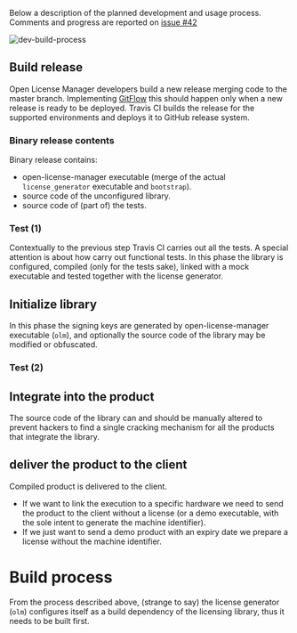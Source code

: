 Below a description of the planned development and usage process. Comments and progress are reported on [issue #42](https://github.com/open-license-manager/open-license-manager/issues/42)

![dev-build-process](https://user-images.githubusercontent.com/1121667/64474031-e5afff80-d1a0-11e9-9819-f3b7e4e2126d.png)

## Build release
Open License Manager developers build a new release merging code to the master branch. Implementing [GitFlow](https://nvie.com/posts/a-successful-git-branching-model) this should happen only when a new release is ready to be deployed.
Travis CI builds the release for the supported environments and deploys it to GitHub release system.

### Binary release contents
Binary release contains: 
 * open-license-manager executable (merge of the actual `license_generator` executable and `bootstrap`).
 * source code of the unconfigured library.
 * source code of (part of) the tests.
 
### Test (1)
Contextually to the previous step Travis CI carries out all the tests.
A special attention is about how carry out functional tests. 
In this phase the library is configured, compiled (only for the tests sake), linked with a mock executable and tested together with the license generator.

## Initialize library
In this phase the signing keys are generated by open-license-manager executable (`olm`), and optionally the source code of the library may be modified or obfuscated.

### Test (2)

## Integrate into the product
The source code of the library can and should be manually altered to prevent hackers to find a single cracking mechanism for all the products that integrate the library.

## deliver the product to the client
Compiled product is delivered to the client. 
 * If we want to link the execution to a specific hardware we need to send the product to the client without a license (or a demo executable, with the sole intent to generate the machine identifier). 
 * If we just want to send a demo product with an expiry date we prepare a license without the machine identifier.
 
# Build process
From the process described above, (strange to say) the license generator (`olm`) configures itself as a build 
dependency of the licensing library, thus it needs to be built first.